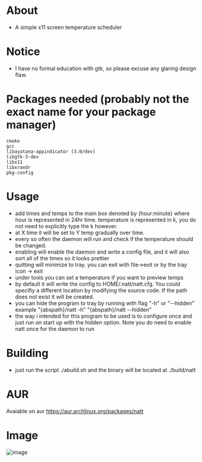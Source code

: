 # About
-  A simple x11 screen temperature scheduler

# Notice
- I have no formal education with gtk, so please excuse any glaring design flaw.

# Packages needed (probably not the exact name for your package manager) 
    cmake
    gcc
    libayatana-appindicator (3.0/dev)
    libgtk-3-dev 
    libx11 
    libxrandr 
    pkg-config

# Usage
- add times and temps to the main box denoted by {hour:minute} where hour is represented in 24hr time. temperature is represented in k, you do not need to explicitly type the k however. 
- at X time it will be set to Y temp gradually over time.
- every so often the daemon will run and check if the temperature should be changed. 
- enabling will enable the daemon and write a config file, and it will also sort all of the times so it looks prettier
- quitting will minimize to tray. you can exit with file->exit or by the tray icon -> exit
- under tools you can set a temperature if you want to preview temps
- by default it will write the config to HOME/.natt/natt.cfg. You could specifiy a different location by modifying the source code. If the path does not exist it will be created.
- you can hide the program to tray by running with flag "-h" or "--hidden" example "{abspath}/natt -h" "{abspath}/natt --hidden"
- the way i intended for this program to be used is to configure once and just run on start up with the hidden option. Note you do need to enable natt once for the daemon to run

# Building
- just run the script ./abuild.sh and the binary will be located at ./build/natt

# AUR
Avaiable on aur https://aur.archlinux.org/packages/natt

# Image
![image](https://github.com/user-attachments/assets/d9b38d00-8307-4840-871c-bd2b73ca39cb)

